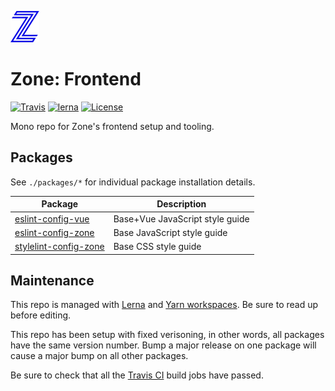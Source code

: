 <a href="https://zonedigital.com"><img src="./assets/logo.svg" height="50" alt="Zone Logo" aria-label="zonedigital.com" /></a>

# Zone: Frontend

[![Travis][img-travis]][url-travis] [![lerna][img-lerna]][url-lerna] [![License][img-license]][url-license]

Mono repo for Zone's frontend setup and tooling.

## Packages

See `./packages/*` for individual package installation details.

| Package                 | Description                     |
| ----------------------- | ------------------------------- |
| [eslint-config-vue]     | Base+Vue JavaScript style guide |
| [eslint-config-zone]    | Base JavaScript style guide     |
| [stylelint-config-zone] | Base CSS style guide            |

## Maintenance

This repo is managed with [Lerna][url-lerna] and [Yarn workspaces][url-yarn-workspaces]. Be sure to read up before editing.

This repo has been setup with fixed verisoning, in other words, all packages have the same version number. Bump a major release on one package will cause a major bump on all other packages.

Be sure to check that all the [Travis CI][url-travis] build jobs have passed.

[eslint-config-vue]: https://github.com/zone/frontend/tree/master/packages/eslint-config-vue
[eslint-config-zone]: https://github.com/zone/frontend/tree/master/packages/eslint-config-zone
[stylelint-config-zone]: https://github.com/zone/frontend/tree/master/packages/stylelint-config-zone
[img-lerna]: https://img.shields.io/badge/maintained%20with-lerna-cc00ff.svg?style=flat-square
[img-license]: https://img.shields.io/badge/license-MIT-blue.svg?style=flat-square
[img-travis]: https://img.shields.io/travis/zone/frontend.svg?style=flat-square
[url-lerna]: https://lernajs.io/
[url-license]: https://github.com/zonedigital/frontend/blob/master/LICENSE
[url-travis]: https://travis-ci.org/zone/frontend
[url-yarn-workspaces]: https://yarnpkg.com/lang/en/docs/workspaces/
